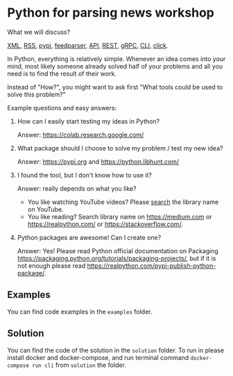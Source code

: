 # Python for parsing news workshop

What we will discuss?

[XML](https://en.wikipedia.org/wiki/XML), [RSS](https://en.wikipedia.org/wiki/RSS), 
[pypi](https://pypi.org/), [feedparser](https://feedparser.readthedocs.io/en/latest/), 
[API](https://en.wikipedia.org/wiki/API), [REST](https://en.wikipedia.org/wiki/Representational_state_transfer), 
[gRPC](https://grpc.io/), [CLI](https://en.wikipedia.org/wiki/Command-line_interface), 
[click](https://click.palletsprojects.com/).

In Python, everything is relatively simple. Whenever an idea comes into your mind, 
most likely someone already solved half of your problems and all you need is to 
find the result of their work.

Instead of "How?", you might want to ask first "What tools could be used to solve 
this problem?"

Example questions and easy answers:

1. How can I easily start testing my ideas in Python? 

   Answer: https://colab.research.google.com/

2. What package should I choose to solve my problem / test my new idea?

   Answer: https://pypi.org and https://python.libhunt.com/

3. I found the tool, but I don't know how to use it?
   
   Answer: really depends on what you like? 
   
   - You like watching YouTube videos?
   Please [search](https://www.youtube.com/results?search_query=feedparser+python)
   the library name on YouTube.
   - You like reading? Search library name on https://medium.com or 
     https://realpython.com/ or https://stackoverflow.com/.

4. Python packages are awesome! Can I create one?

   Answer: Yes! Please read Python official documentation on Packaging 
   https://packaging.python.org/tutorials/packaging-projects/, but if it is not 
   enough please read https://realpython.com/pypi-publish-python-package/.
   
## Examples

You can find code examples in the `examples` folder. 

## Solution 

You can find the code of the solution in the `solution` folder. To run in please install
docker and docker-compose, and run terminal command `docker-compose run cli` 
from `solution` the folder.
